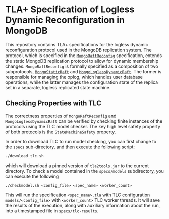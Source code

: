 
# TLA+ Specification of Logless Dynamic Reconfiguration in MongoDB

This repository contains TLA+ specifications for the logless dynamic reconfiguration protocol used in the MongoDB replication system. The protocol, which is specified in the [`MongoRaftReconfig`](specs/MongoRaftReconfig.tla) specification, extends the static MongoDB replication protocol to allow for dynamic membership changes. `MongoRaftReconfig` is formally specified as a composition of two subprotocols, [`MongoStaticRaft`](specs/MongoStaticRaft.tla) and [`MongoLoglessDynamicRaft`](specs/MongoLoglessDynamicRaft.tla). The former is responsible for managing the oplog, which handles user database operations, while the latter manages the configuration state of the replica set in a separate, logless replicated state machine.

## Checking Properties with TLC

The correctness properties of `MongoRaftReconfig` and `MongoLoglessDynamicRaft` can be verified by checking finite instances of the protocols using the TLC model checker. The key high level safety property of both protocols is the `StateMachineSafety` property.

In order to download TLC to run model checking, you can first change to the `specs` sub-directory, and then execute the following script:

```
./download_tlc.sh
```
which will download a pinned version of `tla2tools.jar` to the current directory. To check a model contained in the `specs/models` subdirectory, you can execute the following 
```
./checkmodel.sh <config_file> <spec_name> <worker_count>
```
This will run the specification `<spec_name>.tla` with TLC configuration `models/<config_file>` with `<worker_count>` TLC worker threads. It will save the results of the execution, along with auxiliary information about the run, into a timestamped file in `specs/tlc-results`. 

<!-- For example, to verify the `StateMachineSafety` property of `MongoRaftReconfig` and `MongoLoglessDynamicRaft`, respectively, you can run the following models:

```bash
./checkmodel.sh models/MCMongoRaftReconfig_4Servers-L2-T2-CV3.cfg MCMongoRaftReconfig 1
```

```bash
./checkmodel.sh models/MCMongoLoglessDynamicRaftAux-4Servers-T4-CV4.cfg MCMongoLoglessDynamicRaftAux 1
```
Complete verification for these models may take several minutes or hours depending on the speed of your machine.  -->

 <!-- ## Checking Refinement

 You can also verify certain refinements with TLC, to provide additional confidence in the relationships between the protocols defined in this repository. One important refinement relationship is that `MongoRaftReconfig => MongoLoglessDynamicRaft`. This can be verified by running the following model:

 ```

 ``` -->





